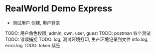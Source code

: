 # RealWorld Demo Express

- 测试用户 创建, 用户登录

TODO: 用户角色权限, admin, own, user, guest
TODO: postman 各个测试
TODO: 错误捕捉
TODO: log, 测试环境打印, 生产环境记录到文件 info.log, error.log
TODO: token 续签
